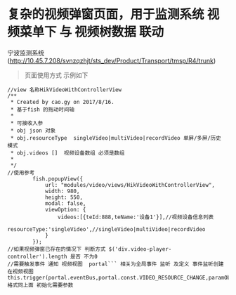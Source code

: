 # 复杂的视频弹窗页面，用于监测系统 视频菜单下 与 视频树数据 联动
  宁波监测系统(http://10.45.7.208/svnzqzhjt/sts_dev/Product/Transport/tmsp/R4/trunk)
> 页面使用方式 示例如下

    //view 名称HikVideoWithControllerView
    /**
     * Created by cao.gy on 2017/8/16.
     * 基于fish 的拖动时间轴
     *
     * 可接收入参
     * obj json 对象
     * obj.resourceType  singleVideo|multiVideo|recordVideo 单屏/多屏/历史 模式
     * obj.videos []  视频设备数组 必须是数组
     *
     */
    //使用参考
            fish.popupView({
                url: "modules/video/views/HikVideoWithControllerView",
                width: 980,
                height: 550,
                modal: false,
                viewOption: {
                    videos:[{teId:888,teName:'设备1'}],//视频设备信息列表
                    resourceType:'singleVideo',//singleVideo|multiVideo|recordVideo
                }
            });
    //如果视频弹窗已存在的情况下 判断方式 $('div.video-player-controller').length 是否 不为0
    //需要触发事件 通知 视频视图  portal``` 相关为全局事件 监听 及定义 事件监听创建 在视频视图
    this.trigger(portal.eventBus,portal.const.VIDEO_RESOURCE_CHANGE,paramObj);//paramObj 格式同上面 初始化需要参数